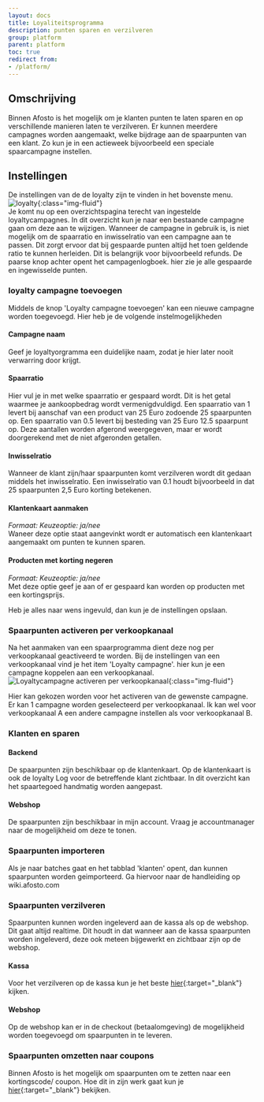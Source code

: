 ```yaml
---
layout: docs
title: Loyaliteitsprogramma
description: punten sparen en verzilveren
group: platform
parent: platform
toc: true
redirect from:
- /platform/
---
```

## Omschrijving
Binnen Afosto is het mogelijk om je klanten punten te laten sparen en op verschillende manieren laten te verzilveren. Er kunnen meerdere campagnes worden aangemaakt, welke bijdrage aan de spaarpunten van een klant. Zo kun je in een actieweek bijvoorbeeld een speciale spaarcampagne instellen. 
## Instellingen
De instellingen van de de loyalty zijn te vinden in het bovenste menu.  
![loyalty]({{site.url}}/assets/img/loyalty_menu.png){:class="img-fluid"}  
Je komt nu op een overzichtspagina terecht van ingestelde loyaltycampagnes.
In dit overzicht kun je naar een bestaande campagne gaan om deze aan te wijzigen.
Wanneer de campagne in gebruik is, is niet mogelijk om de spaarratio en inwisselratio van een campagne aan te passen. Dit zorgt ervoor dat bij gespaarde punten altijd het toen geldende ratio te kunnen herleiden. Dit is belangrijk voor bijvoorbeeld refunds.
De paarse knop achter opent het campagenlogboek. hier zie je alle gespaarde en ingewisselde punten.
### loyalty campagne toevoegen
Middels de knop 'Loyalty campagne toevoegen' kan een nieuwe campagne worden toegevoegd. Hier heb je de volgende instelmogelijkheden
#### Campagne naam
Geef je loyaltyorgramma een duidelijke naam, zodat je hier later nooit verwarring door krijgt.
#### Spaarratio
Hier vul je in met welke spaarratio er gespaard wordt. Dit is het getal waarmee je aankoopbedrag wordt vermenigdvuldigd. Een spaarratio van 1 levert bij aanschaf van een product van 25 Euro zodoende 25 spaarpunten op. Een spaarratio van 0.5 levert bij besteding van 25 Euro 12.5 spaarpunt op. Deze aantallen worden afgerond weergegeven, maar er wordt doorgerekend met de niet afgeronden getallen. 
#### Inwisselratio
Wanneer de klant zijn/haar spaarpunten komt verzilveren wordt dit gedaan middels het inwisselratio.  Een inwisselratio van 0.1 houdt bijvoorbeeld in dat 25 spaarpunten 2,5 Euro korting betekenen.
#### Klantenkaart aanmaken
_Formaat: Keuzeoptie: ja/nee_  
Waneer deze optie staat aangevinkt wordt er automatisch een klantenkaart aangemaakt om punten te kunnen sparen.
#### Producten met korting negeren
_Formaat: Keuzeoptie: ja/nee_  
Met deze optie geef je aan of er gespaard kan worden op producten met een kortingsprijs.
  
  
Heb je alles naar wens ingevuld, dan kun je de instellingen opslaan.

### Spaarpunten activeren per verkoopkanaal
Na het aanmaken van een spaarprogramma dient deze nog per verkoopkanaal geactiveerd te worden.
Bij de instellingen van een verkoopkanaal vind je het item 'Loyalty campagne'. hier kun je een campagne koppelen aan een verkoopkanaal.
![Loyaltycampagne activeren per verkoopkanaal]({{site.url}}/assets/img/activate_loyaty.png){:class="img-fluid"}  
  
Hier kan gekozen worden voor het activeren van de gewenste campagne. Er kan 1 campagne worden geselecteerd per verkoopkanaal. Ik kan wel voor verkoopkanaal A een andere campagne instellen als voor verkoopkanaal B.
### Klanten en sparen
#### Backend
De spaarpunten zijn beschikbaar op de klantenkaart. Op de klantenkaart is ook de loyalty Log voor de betreffende klant zichtbaar. In dit overzicht kan het spaartegoed handmatig worden aangepast.
#### Webshop
De spaarpunten zijn beschikbaar in mijn account. Vraag je accountmanager naar de mogelijkheid om deze te tonen. 
### Spaarpunten importeren
Als je naar batches gaat en het tabblad 'klanten' opent, dan kunnen spaarpunten worden geimporteerd. Ga hiervoor naar de handleiding op wiki.afosto.com
### Spaarpunten verzilveren
Spaarpunten kunnen worden ingeleverd aan de kassa als op de webshop. Dit gaat altijd realtime. Dit houdt in dat wanneer aan de kassa spaarpunten worden ingeleverd, deze ook meteen bijgewerkt en zichtbaar zijn op de webshop.
#### Kassa
Voor het verzilveren op de kassa kun je het beste [hier](https://wiki.afosto.com/display/PUB/Loyalty+inwisselen){:target="_blank"} kijken.
#### Webshop
Op de webshop kan er in de checkout (betaalomgeving) de mogelijkheid worden toegevoegd om spaarpunten in te leveren.
### Spaarpunten omzetten naar coupons
Binnen Afosto is het mogelijk om spaarpunten om te zetten naar een kortingscode/ coupon. Hoe dit in zijn werk gaat kun je [hier](https://wiki.afosto.com/display/PUB/Bulk+actie%3A+spaarpunten+omzetten+naar+coupons){:target="_blank"} bekijken.







